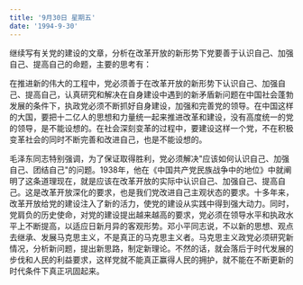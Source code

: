 ```yaml
---
title: '9月30日 星期五'
date: '1994-9-30'
---
```


继续写有关党的建设的文章，分析在改革开放的新形势下党要善于认识自己、加强自己、提高自己的命题，主要的思考有：

在推进新的伟大的工程中，党必须善于在改革开放的新形势下认识自己、加强自己、提高自己，认真研究和解决在自身建设中遇到的新矛盾新问题在中国社会蓬勃发展的条件下，执政党必须不断抓好自身建设，加强和完善党的领导。在中国这样的大国，要把十二亿人的思想和力量统一起来推进改革和建设，没有高度统一的党的领导，是不能设想的。在社会深刻变革的过程中，要建设这样一个党，不在积极变革社会的同时不断完善和改进自己，也是不能设想的。

毛泽东同志特别强调，为了保证取得胜利，党必须解决"应该如何认识自己、加强自己、团结自己"的问题。1938年，他在《中国共产党民族战争中的地位》中就阐明了这条道理现在，就是应该在改革开放的实际中认识自己、加强自己、提高自己。这是改革开放深化的要求，也是我们党改进自己主观状态的要求。十多年来，改革开放给党的建设注入了新的活力，使党的建设从实践中得到强大动力。同时，党肩负的历史使命，对党的建设提出越来越高的要求，党必须在领导水平和执政水平上不断提高，以适应日新月异的客观形势。邓小平同志说，不以新的思想、观点去继承、发展马克思主义，不是真正的马克思主义者。马克思主义政党必须研究新情况，分析新问题，提出新思路，制定新理论。不然的话，就会落后于时代发展的步伐和人民的利益要求，这样党就不能真正赢得人民的拥护，就不能在不断更新的时代条件下真正巩固起来。
